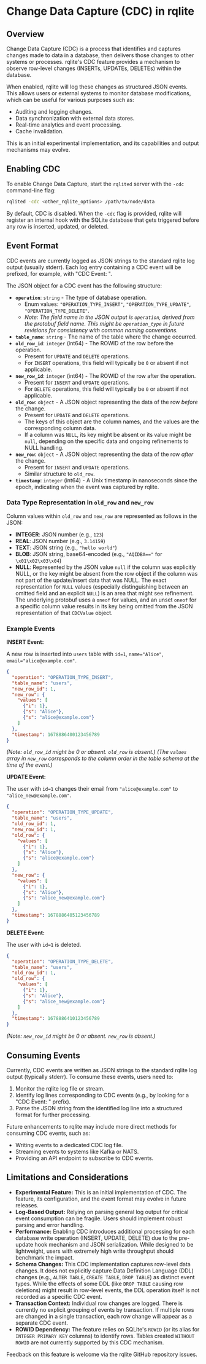 # Change Data Capture (CDC) in rqlite

## Overview

Change Data Capture (CDC) is a process that identifies and captures changes made to data in a database, then delivers those changes to other systems or processes. rqlite's CDC feature provides a mechanism to observe row-level changes (INSERTs, UPDATEs, DELETEs) within the database.

When enabled, rqlite will log these changes as structured JSON events. This allows users or external systems to monitor database modifications, which can be useful for various purposes such as:

*   Auditing and logging changes.
*   Data synchronization with external data stores.
*   Real-time analytics and event processing.
*   Cache invalidation.

This is an initial experimental implementation, and its capabilities and output mechanisms may evolve.

## Enabling CDC

To enable Change Data Capture, start the `rqlited` server with the `-cdc` command-line flag:

```bash
rqlited -cdc <other_rqlite_options> /path/to/node/data
```

By default, CDC is disabled. When the `-cdc` flag is provided, rqlite will register an internal hook with the SQLite database that gets triggered before any row is inserted, updated, or deleted.

## Event Format

CDC events are currently logged as JSON strings to the standard rqlite log output (usually stderr). Each log entry containing a CDC event will be prefixed, for example, with "CDC Event: ".

The JSON object for a CDC event has the following structure:

*   **`operation`**: `string` - The type of database operation.
    *   Enum values: `"OPERATION_TYPE_INSERT"`, `"OPERATION_TYPE_UPDATE"`, `"OPERATION_TYPE_DELETE"`.
    *   *Note: The field name in the JSON output is `operation`, derived from the protobuf field name. This might be `operation_type` in future revisions for consistency with common naming conventions.*
*   **`table_name`**: `string` - The name of the table where the change occurred.
*   **`old_row_id`**: `integer` (int64) - The ROWID of the row before the operation.
    *   Present for `UPDATE` and `DELETE` operations.
    *   For `INSERT` operations, this field will typically be `0` or absent if not applicable.
*   **`new_row_id`**: `integer` (int64) - The ROWID of the row after the operation.
    *   Present for `INSERT` and `UPDATE` operations.
    *   For `DELETE` operations, this field will typically be `0` or absent if not applicable.
*   **`old_row`**: `object` - A JSON object representing the data of the row *before* the change.
    *   Present for `UPDATE` and `DELETE` operations.
    *   The keys of this object are the column names, and the values are the corresponding column data.
    *   If a column was `NULL`, its key might be absent or its value might be `null`, depending on the specific data and ongoing refinements to NULL handling.
*   **`new_row`**: `object` - A JSON object representing the data of the row *after* the change.
    *   Present for `INSERT` and `UPDATE` operations.
    *   Similar structure to `old_row`.
*   **`timestamp`**: `integer` (int64) - A Unix timestamp in nanoseconds since the epoch, indicating when the event was captured by rqlite.

### Data Type Representation in `old_row` and `new_row`

Column values within `old_row` and `new_row` are represented as follows in the JSON:
*   **INTEGER**: JSON number (e.g., `123`)
*   **REAL**: JSON number (e.g., `3.14159`)
*   **TEXT**: JSON string (e.g., `"hello world"`)
*   **BLOB**: JSON string, base64-encoded (e.g., `"AQIDBA=="` for `\x01\x02\x03\x04`)
*   **NULL**: Represented by the JSON value `null` if the column was explicitly NULL, or the key might be absent from the row object if the column was not part of the update/insert data that was NULL. The exact representation for `NULL` values (especially distinguishing between an omitted field and an explicit `NULL`) is an area that might see refinement. The underlying protobuf uses a `oneof` for values, and an unset `oneof` for a specific column value results in its key being omitted from the JSON representation of that `CDCValue` object.

### Example Events

**INSERT Event:**

A new row is inserted into `users` table with `id=1`, `name="Alice"`, `email="alice@example.com"`.

```json
{
  "operation": "OPERATION_TYPE_INSERT",
  "table_name": "users",
  "new_row_id": 1,
  "new_row": {
    "values": [
      {"i": 1},
      {"s": "Alice"},
      {"s": "alice@example.com"}
    ]
  },
  "timestamp": 1678886400123456789
}
```
*(Note: `old_row_id` might be 0 or absent. `old_row` is absent.)*
*(The `values` array in `new_row` corresponds to the column order in the table schema at the time of the event.)*

**UPDATE Event:**

The user with `id=1` changes their email from `"alice@example.com"` to `"alice_new@example.com"`.

```json
{
  "operation": "OPERATION_TYPE_UPDATE",
  "table_name": "users",
  "old_row_id": 1,
  "new_row_id": 1,
  "old_row": {
    "values": [
      {"i": 1},
      {"s": "Alice"},
      {"s": "alice@example.com"}
    ]
  },
  "new_row": {
    "values": [
      {"i": 1},
      {"s": "Alice"},
      {"s": "alice_new@example.com"}
    ]
  },
  "timestamp": 1678886405123456789
}
```

**DELETE Event:**

The user with `id=1` is deleted.

```json
{
  "operation": "OPERATION_TYPE_DELETE",
  "table_name": "users",
  "old_row_id": 1,
  "old_row": {
    "values": [
      {"i": 1},
      {"s": "Alice"},
      {"s": "alice_new@example.com"}
    ]
  },
  "timestamp": 1678886410123456789
}
```
*(Note: `new_row_id` might be 0 or absent. `new_row` is absent.)*

## Consuming Events

Currently, CDC events are written as JSON strings to the standard rqlite log output (typically stderr). To consume these events, users need to:

1.  Monitor the rqlite log file or stream.
2.  Identify log lines corresponding to CDC events (e.g., by looking for a "CDC Event: " prefix).
3.  Parse the JSON string from the identified log line into a structured format for further processing.

Future enhancements to rqlite may include more direct methods for consuming CDC events, such as:
*   Writing events to a dedicated CDC log file.
*   Streaming events to systems like Kafka or NATS.
*   Providing an API endpoint to subscribe to CDC events.

## Limitations and Considerations

*   **Experimental Feature:** This is an initial implementation of CDC. The feature, its configuration, and the event format may evolve in future releases.
*   **Log-Based Output:** Relying on parsing general log output for critical event consumption can be fragile. Users should implement robust parsing and error handling.
*   **Performance:** Enabling CDC introduces additional processing for each database write operation (INSERT, UPDATE, DELETE) due to the pre-update hook mechanism and JSON serialization. While designed to be lightweight, users with extremely high write throughput should benchmark the impact.
*   **Schema Changes:** This CDC implementation captures row-level data changes. It does not explicitly capture Data Definition Language (DDL) changes (e.g., `ALTER TABLE`, `CREATE TABLE`, `DROP TABLE`) as distinct event types. While the effects of some DDL (like `DROP TABLE` causing row deletions) might result in row-level events, the DDL operation itself is not recorded as a specific CDC event.
*   **Transaction Context:** Individual row changes are logged. There is currently no explicit grouping of events by transaction. If multiple rows are changed in a single transaction, each row change will appear as a separate CDC event.
*   **ROWID Dependency:** The feature relies on SQLite's `ROWID` (or its alias for `INTEGER PRIMARY KEY` columns) to identify rows. Tables created `WITHOUT ROWID` are not currently supported by this CDC mechanism.

Feedback on this feature is welcome via the rqlite GitHub repository issues.
